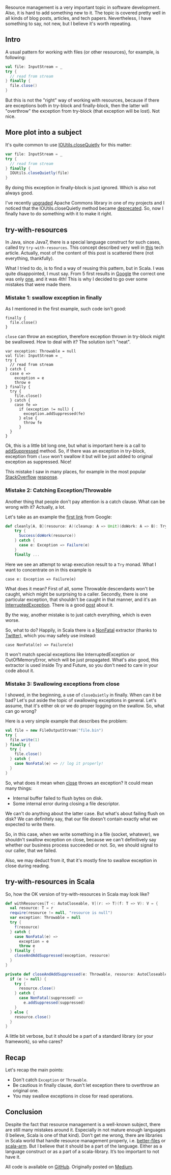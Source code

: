Resource management is a very important topic in software development. Also, it is hard to add something new to it. The topic is covered pretty well in all kinds of blog posts, articles, and tech papers. Nevertheless, I have something to say, not new, but I believe it's worth repeating.

## Intro

A usual pattern for working with files (or other resources), for example, is following:

```scala
val file: InputStream = _
try {
  // read from stream
} finally {
  file.close()
}
```

But this is not the "right" way of working with resources, because if there are exceptions both in try-block and finally-block, then the latter will "overthrow" the exception from try-block (that exception will be lost). Not nice.

## More plot into a subject

It's quite common to use [IOUtils.closeQuietly](https://commons.apache.org/proper/commons-io/javadocs/api-2.5/org/apache/commons/io/IOUtils.html#closeQuietly(java.io.Closeable)) for this matter:

```scala
var file: InputStream = _
try {
  // read from stream
} finally {
  IOUtils.closeQuietly(file)
}
```

By doing this exception in finally-block is just ignored. Which is also not always good.

I've recently [upgraded](https://commons.apache.org/proper/commons-io/upgradeto2_6.html) Apache Commons library in one of my projects and I noticed that the IOUtils.closeQuietly method became [deprecated](https://docs.oracle.com/javase/7/docs/technotes/guides/javadoc/deprecation/deprecation.html). So, now I finally have to do something with it to make it right.

## try-with-resources

In Java, since Java7, there is a special language construct for such cases, called try `try-with-resources`. This concept described very well in [this](http://www.oracle.com/technetwork/articles/java/trywithresources-401775.html) tech article. Actually, most of the content of this post is scattered there (not everything, thankfully).

What I tried to do, is to find a way of reusing this pattern, but in Scala. I was quite disappointed, I must say. From 5 first results in [Google](https://www.google.com/search?q=scala+try+with+resources) the correct one was only [one](https://codereview.stackexchange.com/questions/79267/scala-trywith-that-closes-resources-automatically), and it was 4th! This is why I decided to go over some mistakes that were made there.

### Mistake 1: swallow exception in finally

As I mentioned in the first example, such code isn't good:

```
finally {
  file.close()
}
```

`close` can throw an exception, therefore exception thrown in try-block might be swallowed. How to deal with it? The solution isn't "neat".

```
var exception: Throwable = null
val file: InputStream = _
try {
  // read from stream
} catch {
  case e =>
    exception = e
    throw e
} finally {
  try {
    file.close()
  } catch {
    case fe =>
      if (exception != null) {
        exception.addSuppressed(fe)
      } else {
        throw fe
      }
  }
}
```

Ok, this is a little bit long one, but what is important here is a call to [addSuppressed](https://docs.oracle.com/javase/7/docs/api/java/lang/Throwable.html#addSuppressed(java.lang.Throwable)) method. So, if there was an exception in try-block, exception from `close` won't swallow it but will be just added to original exception as suppressed. Nice!

This mistake I saw in many places, for example in the most popular [StackOverflow](https://stackoverflow.com/questions/39866000/java-try-with-resource-not-working-with-scala) [response](https://stackoverflow.com/a/39868021/426397).

### Mistake 2: Catching Exception/Throwable

Another thing that people don't pay attention is a catch clause. What can be wrong with it? Actually, a lot.

Let's take as an example the [first link](https://www.phdata.io/try-with-resources-in-scala/) from Google:

```scala
def cleanly[A, B](resource: A)(cleanup: A => Unit)(doWork: A => B): Try[B] = {
    try {
      Success(doWork(resource))
    } catch {
      case e: Exception => Failure(e)
    }
    finally ...
```

Here we see an attempt to wrap execution result to a `Try` monad. What I want to concentrate on in this example is

```
case e: Exception => Failure(e)
```

What does it mean? First of all, some Throwable descendants won't be caught, which might be surprising to a caller. Secondly, there is one particular exception, that shouldn't be caught in that manner, and it's an [InterruptedException](https://docs.oracle.com/javase/7/docs/api/java/lang/InterruptedException.html). There is a good [post](https://stackoverflow.com/a/3976377/426397) about it.

By the way, another mistake is to just catch everything, which is even worse.

So, what to do? Happily, in Scala there is a [NonFatal](http://www.scala-lang.org/api/current/scala/util/control/NonFatal$.html) extractor (thanks to [Twitter](http://twitter.github.io/effectivescala/#Error%20handling-Handling%20exceptions)), which you may safely use instead:

```
case NonFatal(e) => Failure(e)
```

It won't match special exceptions like InterruptedException or OutOfMemoryError, which will be just propagated. What's also good, this extractor is used inside Try and Future, so you don't need to care in your code about it.

### Mistake 3: Swallowing exceptions from close

I showed, in the beginning, a use of `closeQuietly` in finally. When can it be bad? Let's put aside the topic of swallowing exceptions in general. Let's assume, that it's either ok or we do proper logging on the swallow. So, what can go wrong?

Here is a very simple example that describes the problem:

```scala
val file = new FileOutputStream("file.bin")
try {
  file.write(1)
} finally {
  try {
    file.close()
  } catch {
    case NonFatal(e) => // log it properly!
  }
}
```

So, what does it mean when [close](http://hg.openjdk.java.net/jdk9/jdk9/jdk/file/tip/src/java.base/share/classes/java/io/FileOutputStream.java) throws an exception? It could mean many things:
* Internal buffer failed to flush bytes on disk.
* Some internal error during closing a file descriptor.

We can't do anything about the latter case. But what's about failing flush on disk? We can definitely say, that our file doesn't contain exactly what we expected to write there.

So, in this case, when we write something in a file (socket, whatever), we shouldn't swallow exception on close, because we can't definitively say whether our business process succeeded or not. So, we should signal to our caller, that we failed.

Also, we may deduct from it, that it's mostly fine to swallow exception in close during reading.

## try-with-resources in Scala

So, how the OK version of try-with-resources in Scala may look like?

```scala
def withResources[T <: AutoCloseable, V](r: => T)(f: T => V): V = {
  val resource: T = r
  require(resource != null, "resource is null")
  var exception: Throwable = null
  try {
    f(resource)
  } catch {
    case NonFatal(e) =>
      exception = e
      throw e
  } finally {
    closeAndAddSuppressed(exception, resource)
  }
}

private def closeAndAddSuppressed(e: Throwable, resource: AutoCloseable): Unit = {
  if (e != null) {
    try {
      resource.close()
    } catch {
      case NonFatal(suppressed) =>
        e.addSuppressed(suppressed)
    }
  } else {
    resource.close()
  }
}
```

A little bit verbose, but it should be a part of a standard library (or your framework), so who cares?

## Recap

Let's recap the main points:
* Don't catch `Exception` or `Throwable`.
* Be cautious in finally clause, don't let exception there to overthrow an original one.
* You may swallow exceptions in close for read operations.

## Conclusion

Despite the fact that resource management is a well-known subject, there are still many mistakes around it. Especially in not mature enough languages (I believe, Scala is one of that kind). Don’t get me wrong, there are libraries in Scala world that handle resource management properly, i.e. [better-files](https://github.com/pathikrit/better-files/) or [scala-arm](https://github.com/jsuereth/scala-arm/). But I believe that it should be a part of the language. Either as a language construct or as a part of a scala-library. It’s too important to not have it.

All code is available on [GitHub](https://github.com/dkomanov/stuff/tree/master/src/com/komanov/io). Originally posted on [Medium](https://medium.com/@dkomanov/scala-try-with-resources-735baad0fd7d).
